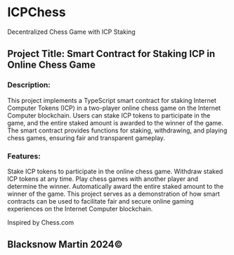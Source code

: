 # ICPChess
Decentralized Chess Game with ICP Staking

## Project Title: Smart Contract for Staking ICP in Online Chess Game
### Description:
This project implements a TypeScript smart contract for staking Internet Computer Tokens (ICP) in a two-player online chess game on the Internet Computer blockchain. Users can stake ICP tokens to participate in the game, and the entire staked amount is awarded to the winner of the game. The smart contract provides functions for staking, withdrawing, and playing chess games, ensuring fair and transparent gameplay.

### Features:
Stake ICP tokens to participate in the online chess game. Withdraw staked ICP tokens at any time. Play chess games with another player and determine the winner. Automatically award the entire staked amount to the winner of the game. This project serves as a demonstration of how smart contracts can be used to facilitate fair and secure online gaming experiences on the Internet Computer blockchain.

Inspired by Chess.com

## Blacksnow Martin 2024©